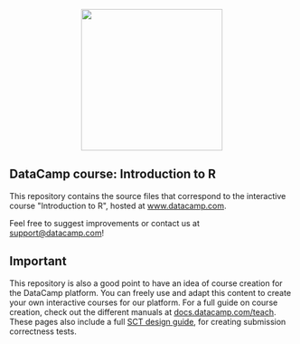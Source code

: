 <p align="center">
<img src="https://s3.amazonaws.com/assets.datacamp.com/img/logo/logo_blue_full.svg" width="250">
</p>

## DataCamp course: Introduction to R

This repository contains the source files that correspond to the interactive course "Introduction to R", hosted at www.datacamp.com.

Feel free to suggest improvements or contact us at support@datacamp.com!

## Important

This repository is also a good point to have an idea of course creation for the DataCamp platform. You can freely use and adapt this content to create your own interactive courses for our platform. For a full guide on course creation, check out the different manuals at [docs.datacamp.com/teach](http://docs.datacamp.com/teach). These pages also include a full [SCT design guide](https://teach.datacamp.com/sct-design), for creating submission correctness tests.